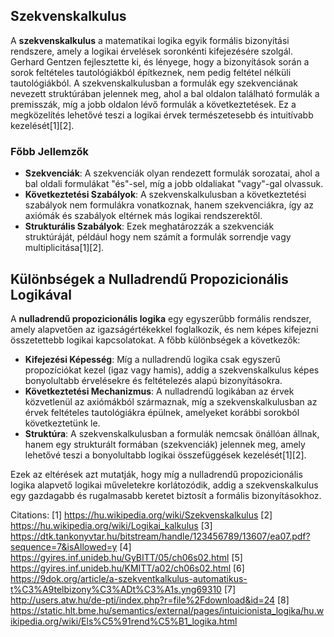 ## Szekvenskalkulus

A **szekvenskalkulus** a matematikai logika egyik formális bizonyítási rendszere, amely a logikai érvelések soronkénti kifejezésére szolgál. Gerhard Gentzen fejlesztette ki, és lényege, hogy a bizonyítások során a sorok feltételes tautológiákból építkeznek, nem pedig feltétel nélküli tautológiákból. A szekvenskalkulusban a formulák egy szekvenciának nevezett struktúrában jelennek meg, ahol a bal oldalon található formulák a premisszák, míg a jobb oldalon lévő formulák a következtetések. Ez a megközelítés lehetővé teszi a logikai érvek természetesebb és intuitívabb kezelését[1][2].

### Főbb Jellemzők

- **Szekvenciák**: A szekvenciák olyan rendezett formulák sorozatai, ahol a bal oldali formulákat "és"-sel, míg a jobb oldaliakat "vagy"-gal olvassuk.
- **Következtetési Szabályok**: A szekvenskalkulusban a következtetési szabályok nem formulákra vonatkoznak, hanem szekvenciákra, így az axiómák és szabályok eltérnek más logikai rendszerektől.
- **Strukturális Szabályok**: Ezek meghatározzák a szekvenciák struktúráját, például hogy nem számít a formulák sorrendje vagy multiplicitása[1][2].

## Különbségek a Nulladrendű Propozicionális Logikával

A **nulladrendű propozicionális logika** egy egyszerűbb formális rendszer, amely alapvetően az igazságértékekkel foglalkozik, és nem képes kifejezni összetettebb logikai kapcsolatokat. A főbb különbségek a következők:

- **Kifejezési Képesség**: Míg a nulladrendű logika csak egyszerű propozíciókat kezel (igaz vagy hamis), addig a szekvenskalkulus képes bonyolultabb érvelésekre és feltételezés alapú bizonyításokra.
- **Következtetési Mechanizmus**: A nulladrendű logikában az érvek közvetlenül az axiómákból származnak, míg a szekvenskalkulusban az érvek feltételes tautológiákra épülnek, amelyeket korábbi sorokból következtetünk le.
- **Struktúra**: A szekvenskalkulusban a formulák nemcsak önállóan állnak, hanem egy strukturált formában (szekvenciák) jelennek meg, amely lehetővé teszi a bonyolultabb logikai összefüggések kezelését[1][2].

Ezek az eltérések azt mutatják, hogy míg a nulladrendű propozicionális logika alapvető logikai műveletekre korlátozódik, addig a szekvenskalkulus egy gazdagabb és rugalmasabb keretet biztosít a formális bizonyításokhoz.

Citations:
[1] https://hu.wikipedia.org/wiki/Szekvenskalkulus
[2] https://hu.wikipedia.org/wiki/Logikai_kalkulus
[3] https://dtk.tankonyvtar.hu/bitstream/handle/123456789/13607/ea07.pdf?sequence=7&isAllowed=y
[4] https://gyires.inf.unideb.hu/GyBITT/05/ch06s02.html
[5] https://gyires.inf.unideb.hu/KMITT/a02/ch06s02.html
[6] https://9dok.org/article/a-szekventkalkulus-automatikus-t%C3%A9telbizony%C3%ADt%C3%A1s.yng69310
[7] http://users.atw.hu/de-pti/index.php?r=file%2Fdownload&id=24
[8] https://static.hlt.bme.hu/semantics/external/pages/intuicionista_logika/hu.wikipedia.org/wiki/Els%C5%91rend%C5%B1_logika.html
